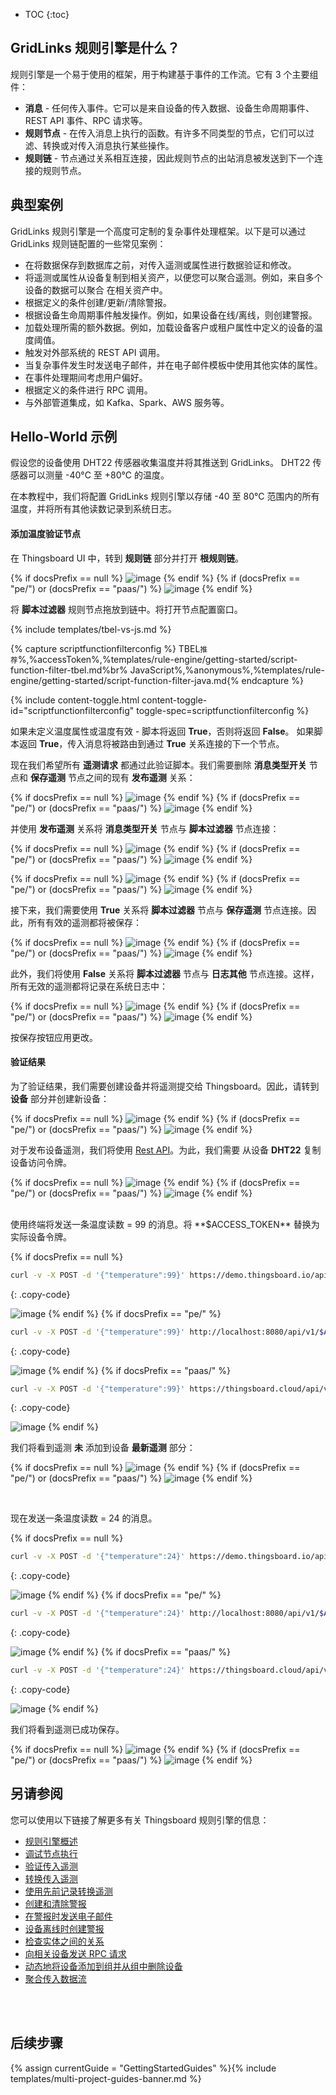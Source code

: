 * TOC
{:toc}

## GridLinks 规则引擎是什么？
规则引擎是一个易于使用的框架，用于构建基于事件的工作流。它有 3 个主要组件：

- **消息** - 任何传入事件。它可以是来自设备的传入数据、设备生命周期事件、REST API 事件、RPC 请求等。
- **规则节点** - 在传入消息上执行的函数。有许多不同类型的节点，它们可以过滤、转换或对传入消息执行某些操作。
- **规则链** - 节点通过关系相互连接，因此规则节点的出站消息被发送到下一个连接的规则节点。


## 典型案例
GridLinks 规则引擎是一个高度可定制的复杂事件处理框架。以下是可以通过 GridLinks 规则链配置的一些常见案例：

- 在将数据保存到数据库之前，对传入遥测或属性进行数据验证和修改。
- 将遥测或属性从设备复制到相关资产，以便您可以聚合遥测。例如，来自多个设备的数据可以聚合
在相关资产中。
- 根据定义的条件创建/更新/清除警报。
- 根据设备生命周期事件触发操作。例如，如果设备在线/离线，则创建警报。
- 加载处理所需的额外数据。例如，加载设备客户或租户属性中定义的设备的温度阈值。
- 触发对外部系统的 REST API 调用。
- 当复杂事件发生时发送电子邮件，并在电子邮件模板中使用其他实体的属性。
- 在事件处理期间考虑用户偏好。
- 根据定义的条件进行 RPC 调用。
- 与外部管道集成，如 Kafka、Spark、AWS 服务等。

## Hello-World 示例
假设您的设备使用 DHT22 传感器收集温度并将其推送到 GridLinks。
DHT22 传感器可以测量 -40°C 至 +80°C 的温度。

在本教程中，我们将配置 GridLinks 规则引擎以存储 -40 至 80°C 范围内的所有温度，并将所有其他读数记录到系统日志。

#### 添加温度验证节点
在 Thingsboard UI 中，转到 **规则链** 部分并打开 **根规则链**。

{% if docsPrefix == null %}
![image](/images/user-guide/rule-engine-2-0/tutorials/getting-started/initial-root-chain-ce.png)
{% endif %}
{% if (docsPrefix == "pe/") or (docsPrefix == "paas/") %}
![image](/images/user-guide/rule-engine-2-0/tutorials/getting-started/initial-root-chain-pe.png)
{% endif %}

将 **脚本过滤器** 规则节点拖放到链中。将打开节点配置窗口。

{% include templates/tbel-vs-js.md %}

{% capture scriptfunctionfilterconfig %}
TBEL<small>推荐</small>%,%accessToken%,%templates/rule-engine/getting-started/script-function-filter-tbel.md%br%
JavaScript<small></small>%,%anonymous%,%templates/rule-engine/getting-started/script-function-filter-java.md{% endcapture %}

{% include content-toggle.html content-toggle-id="scriptfunctionfilterconfig" toggle-spec=scriptfunctionfilterconfig %}

如果未定义温度属性或温度有效 - 脚本将返回 **True**，否则将返回 **False**。
如果脚本返回 **True**，传入消息将被路由到通过 **True** 关系连接的下一个节点。

现在我们希望所有 **遥测请求** 都通过此验证脚本。我们需要删除 **消息类型开关** 节点和 **保存遥测** 节点之间的现有 **发布遥测** 关系：

{% if docsPrefix == null %}
![image](/images/user-guide/rule-engine-2-0/tutorials/getting-started/remove-relation-ce.png)
{% endif %}
{% if (docsPrefix == "pe/") or (docsPrefix == "paas/") %}
![image](/images/user-guide/rule-engine-2-0/tutorials/getting-started/remove-relation-pe.png)
{% endif %}

并使用 **发布遥测** 关系将 **消息类型开关** 节点与 **脚本过滤器** 节点连接：

{% if docsPrefix == null %}
![image](/images/user-guide/rule-engine-2-0/tutorials/getting-started/realtion-window-ce.png)
{% endif %}
{% if (docsPrefix == "pe/") or (docsPrefix == "paas/") %}
![image](/images/user-guide/rule-engine-2-0/tutorials/getting-started/realtion-window-pe.png)
{% endif %}

{% if docsPrefix == null %}
![image](/images/user-guide/rule-engine-2-0/tutorials/getting-started/connect-script-ce.png)
{% endif %}
{% if (docsPrefix == "pe/") or (docsPrefix == "paas/") %}
![image](/images/user-guide/rule-engine-2-0/tutorials/getting-started/connect-script-pe.png)
{% endif %}


接下来，我们需要使用 **True** 关系将 **脚本过滤器** 节点与 **保存遥测** 节点连接。因此，所有有效的遥测都将被保存：

{% if docsPrefix == null %}
![image](/images/user-guide/rule-engine-2-0/tutorials/getting-started/script-to-save-ce.png)
{% endif %}
{% if (docsPrefix == "pe/") or (docsPrefix == "paas/") %}
![image](/images/user-guide/rule-engine-2-0/tutorials/getting-started/script-to-save-pe.png)
{% endif %}

此外，我们将使用 **False** 关系将 **脚本过滤器** 节点与 **日志其他** 节点连接。这样，所有无效的遥测都将记录在系统日志中：

{% if docsPrefix == null %}
![image](/images/user-guide/rule-engine-2-0/tutorials/getting-started/false-log-ce.png)
{% endif %}
{% if (docsPrefix == "pe/") or (docsPrefix == "paas/") %}
![image](/images/user-guide/rule-engine-2-0/tutorials/getting-started/false-log-pe.png)
{% endif %}

按保存按钮应用更改。

#### 验证结果
为了验证结果，我们需要创建设备并将遥测提交给 Thingsboard。因此，请转到 **设备** 部分并创建新设备：

{% if docsPrefix == null %}
![image](/images/user-guide/rule-engine-2-0/tutorials/getting-started/create-device-ce.png)
{% endif %}
{% if (docsPrefix == "pe/") or (docsPrefix == "paas/") %}
![image](/images/user-guide/rule-engine-2-0/tutorials/getting-started/create-device-pe.png)
{% endif %}

对于发布设备遥测，我们将使用 [Rest API](/docs/{{docsPrefix}}reference/http-api/#telemetry-upload-api/)。为此，我们需要
从设备 **DHT22** 复制设备访问令牌。

{% if docsPrefix == null %}
![image](/images/user-guide/rule-engine-2-0/tutorials/getting-started/copy-access-token-ce.png)
{% endif %}
{% if (docsPrefix == "pe/") or (docsPrefix == "paas/") %}
![image](/images/user-guide/rule-engine-2-0/tutorials/getting-started/copy-access-token-pe.png)
{% endif %}

<br>
使用终端将发送一条温度读数 = 99 的消息。将 **$ACCESS_TOKEN** 替换为实际设备令牌。

{% if docsPrefix == null %}
```bash
curl -v -X POST -d '{"temperature":99}' https://demo.thingsboard.io/api/v1/$ACCESS_TOKEN/telemetry --header "Content-Type:application/json"
```
{: .copy-code}

![image](/images/user-guide/rule-engine-2-0/tutorials/getting-started/terminal-demo-2.png)
{% endif %}
{% if docsPrefix == "pe/" %}
```bash
curl -v -X POST -d '{"temperature":99}' http://localhost:8080/api/v1/$ACCESS_TOKEN/telemetry --header "Content-Type:application/json"
```
{: .copy-code}

![image](/images/user-guide/rule-engine-2-0/tutorials/getting-started/terminal-localhost-2.png)
{% endif %}
{% if docsPrefix == "paas/" %}
```bash
curl -v -X POST -d '{"temperature":99}' https://thingsboard.cloud/api/v1/$ACCESS_TOKEN/telemetry --header "Content-Type:application/json"
```
{: .copy-code}

![image](/images/user-guide/rule-engine-2-0/tutorials/getting-started/terminal-cloud-2.png)
{% endif %}

我们将看到遥测 **未** 添加到设备 **最新遥测** 部分：

{% if docsPrefix == null %}
![image](/images/user-guide/rule-engine-2-0/tutorials/getting-started/empty-telemetry-ce.png)
{% endif %}
{% if (docsPrefix == "pe/") or (docsPrefix == "paas/") %}
![image](/images/user-guide/rule-engine-2-0/tutorials/getting-started/empty-telemetry-pe.png)
{% endif %}

<br>

现在发送一条温度读数 = 24 的消息。

{% if docsPrefix == null %}
```bash
curl -v -X POST -d '{"temperature":24}' https://demo.thingsboard.io/api/v1/$ACCESS_TOKEN/telemetry --header "Content-Type:application/json"
```
{: .copy-code}

![image](/images/user-guide/rule-engine-2-0/tutorials/getting-started/terminal-demo-1.png)
{% endif %}
{% if docsPrefix == "pe/" %}
```bash
curl -v -X POST -d '{"temperature":24}' http://localhost:8080/api/v1/$ACCESS_TOKEN/telemetry --header "Content-Type:application/json"
```
{: .copy-code}

![image](/images/user-guide/rule-engine-2-0/tutorials/getting-started/terminal-localhost-1.png)
{% endif %}
{% if docsPrefix == "paas/" %}
```bash
curl -v -X POST -d '{"temperature":24}' https://thingsboard.cloud/api/v1/$ACCESS_TOKEN/telemetry --header "Content-Type:application/json"
```
{: .copy-code}

![image](/images/user-guide/rule-engine-2-0/tutorials/getting-started/terminal-cloud-1.png)
{% endif %}

我们将看到遥测已成功保存。

{% if docsPrefix == null %}
![image](/images/user-guide/rule-engine-2-0/tutorials/getting-started/saved-ok-ce.png)
{% endif %}
{% if (docsPrefix == "pe/") or (docsPrefix == "paas/") %}
![image](/images/user-guide/rule-engine-2-0/tutorials/getting-started/saved-ok-pe.png)
{% endif %}


## 另请参阅

您可以使用以下链接了解更多有关 Thingsboard 规则引擎的信息：

- [规则引擎概述](/docs/{{docsPrefix}}user-guide/rule-engine-2-0/overview/)
- [调试节点执行](/docs/{{docsPrefix}}user-guide/rule-engine-2-0/overview/#debugging)
- [验证传入遥测](/docs/user-guide/rule-engine-2-0/tutorials/validate-incoming-telemetry/)
- [转换传入遥测](/docs/user-guide/rule-engine-2-0/tutorials/transform-incoming-telemetry/)
- [使用先前记录转换遥测](/docs/user-guide/rule-engine-2-0/tutorials/transform-telemetry-using-previous-record/)
- [创建和清除警报](/docs/user-guide/rule-engine-2-0/tutorials/create-clear-alarms/)
- [在警报时发送电子邮件](/docs/user-guide/rule-engine-2-0/tutorials/send-email/)
- [设备离线时创建警报](/docs/user-guide/rule-engine-2-0/tutorials/create-inactivity-alarm/)
- [检查实体之间的关系](/docs/user-guide/rule-engine-2-0/tutorials/check-relation-tutorial/)
- [向相关设备发送 RPC 请求](/docs/user-guide/rule-engine-2-0/tutorials/rpc-request-tutorial/)
- [动态地将设备添加到组并从组中删除设备](/docs/user-guide/rule-engine-2-0/tutorials/add-devices-to-group/)
- [聚合传入数据流](/docs/user-guide/rule-engine-2-0/tutorials/aggregate-incoming-data-stream/)

<br>
<br>

## 后续步骤

{% assign currentGuide = "GettingStartedGuides" %}{% include templates/multi-project-guides-banner.md %}